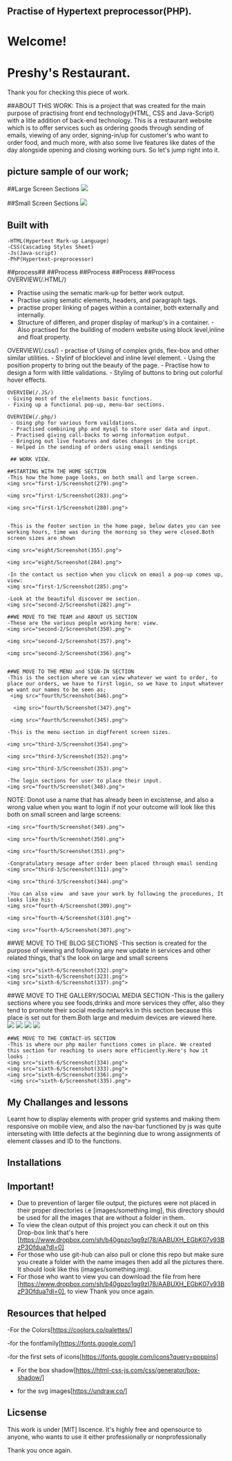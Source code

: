  ## Practise of Hypertext preprocessor(PHP).

 # Welcome!

 # Preshy's Restaurant.

 Thank you for checking this piece of work. 

##ABOUT THIS WORK:
This is a project that was created for the main purpose of practising front end technology(HTML, CSS and Java-Script) with a litle addition of back-end technology. This is a restaurant website which is to offer services such as ordering goods through sending of emails, viewing of any order, signing-in/up for customer's who want to order food, and much more, with also some live features like dates of the day alongside opening and closing working ours. So let's jump right into it.


 ## picture sample of our work;
 ##Large Screen Sections
 <img src="../first-1/Screenshot(283).png">



  ##Small Screen Sections
 <img src="eight/Screenshot(330).png">

 ## Built with         
    -HTML(Hypertext Mark-up Language)
    -CSS(Cascading Styles Sheet)
    -Js(Java-script)
    -PhP(Hypertext-preprocessor)
            
  ##process## ##Process ##Process  ##Process ##Process   
   OVERVIEW(/.HTML/)
   - Practise using the sematic mark-up for better work output.
   - Practise using sematic elements, headers, and paragraph tags.
   - practise proper linking of pages within a container, both externally and internally.
   - Structure of differen, and proper display of markup's in a container.
    -Also practised for the building of modern website using block level,inline and float property.
         
   OVERVIEW(/.css/)
     - practise of Using of complex grids, flex-box and other similar utilities.
     - Stylinf of blocklevel and inline level element.
     - Using the position property to bring out the beauty of the page.
     - Practise how to design a form with little validations.
     - Styling of buttons to bring out colorful hover effects.

    OVERVIEW(/.JS/)
    - Giving most of the elelments basic functions.
    - Fixing up a functional pop-up, menu-bar sections.
    
    OVERVIEW(/.php/)
     - Using php for various form vaildations.
     - Practised combining php and mysql to store user data and input.
     - Practised giving call-backs to worng information output.
     - Bringing out live features and dates changes in the script.
     - Helped in the sending of orders using email sendings

     ## WORK VIEW.

    ##STARTING WITH THE HOME SECTION
    -This how the home page looks, on both small and large screen.
    <img src="first-1/Screenshot(279).png">

    <img src="first-1/Screenshot(283).png">

    <img src="first-1/Screenshot(280).png">
    

    -This is the footer section in the home page, below dates you can see working hours, time was during the morning so they were closed.Both screen sizes are shown
    
    <img src="eight/Screenshot(355).png">

    <img src="eight/Screenshot(284).png">
    
    -In the contact us section when you clicvk on email a pop-up comes up, view:
    <img src="first-1/Screenshot(285).png">
    
    -Look at the beautiful discover me section.
    <img src="second-2/Screenshot(282).png">

    ##WE MOVE TO THE TEAM and ABOUT US SECTION
    -These are the various people working here: view.
    <img src="second-2/Screenshot(358).png">

    <img src="second-2/Screenshot(357).png">

    <img src="second-2/Screenshot(356).png">
    
    
    ##WE MOVE TO THE MENU and SIGN-IN SECTION
    -This is the section where we can view whatever we want to order, to place our orders, we have to first login, so we have to input whatever we want our names to be seen as;
     <img src="fourth/Screenshot(346).png">

      <img src="fourth/Screenshot(347).png">
     
     <img src="fourth/Screenshot(345).png">

    -This is the menu section in digfferent screen sizes.
    
    <img src="third-3/Screenshot(354).png">

    <img src="third-3/Screenshot(352).png">
    
    <img src="third-3/Screenshot(353).png">
    
    -The login sections for user to place their input.
    <img src="fourth/Screenshot(348).png">
    
   
   NOTE: Donot use a name that has already been in excistense, and also a wrong value when you want to login if not your outcome will look like this both on small screen and large screens:

    <img src="fourth/Screenshot(349).png">

    <img src="fourth/Screenshot(350).png">

    <img src="fourth/Screenshot(351).png">

    -Congratulatory mesage after order been placed through email sending
    <img src="third-3/Screenshot(311).png">

    <img src="third-3/Screenshot(344).png">

    -You can also view  and save your work by following the procedures, It looks like his:
    <img src="fourth-4/Screenshot(309).png">

    <img src="fourth-4/Screenshot(310).png">

    <img src="fourth-4/Screenshot(307).png">

   ##WE MOVE TO THE BLOG SECTIONS
   -This section is created  for the purpose of viewing and following any new update in services and other related things, that's the look on large and small screens

    <img src="sixth-6/Screenshot(332).png">
    <img src="sixth-6/Screenshot(323).png">
    <img src="sixth-6/Screenshot(337).png">



   ##WE MOVE TO THE GALLERY/SOCIAL MEDIA SECTION
   -This is the gallery sections where you see foods,drinks and more services they offer, also they tend to promote their social media networks in this section because this place is set out for them.Both large and meduim devices are viewed here.
    <img src="sixth-6/Screenshot(341).png">
    <img src="sixth-6/Screenshot(342).png">
    <img src="sixth-6/Screenshot(339).png">
    <img src="sixth-6/Screenshot(338).png">


    ##WE MOVE TO THE CONTACT-US SECTION
    -This is where our php mailer functions comes in place. We created this section for reaching to users more efficiently.Here's how it looks :
    <img src="sixth-6/Screenshot(334).png">
    <img src="sixth-6/Screenshot(333).png">
    <img src="sixth-6/Screenshot(336).png">
     <img src="sixth-6/Screenshot(335).png">



   ## My Challanges and lessons
   Learnt how to display elements with proper grid systems and making them responsive on mobile view, and also the nav-bar functioned by js was quite interseting with little defects at the beginning due to wrong assignments of element classes and ID to the functions.
            
   ## Installations
   ## Important!
   - Due to prevention of larger file output, the pictures were not placed in their proper directories i.e [images/something.img], this directory should be used for all the images that are without a folder in them.
   - To view the clean output of this project you can check it out on this Drop-box link that's here [https://www.dropbox.com/sh/b40gpzo1qg9zl78/AABUXH_EGbK07v93BzP3Ofdua?dl=0]
   - For those who use git-hub can also pull or clone this repo but make sure you create a folder with the name images then add all the pictures there. It should look like this (images/something.img).
   - For those who want to view you can download the file from here [https://www.dropbox.com/sh/b40gpzo1qg9zl78/AABUXH_EGbK07v93BzP3Ofdua?dl=0], to view Thank you once again.
            

   ## Resources that helped ##
   -For the Colors[https://coolors.co/palettes/]

   -for the fontfamily[https://fonts.google.com/]

   -for the first sets of icons[https://fonts.google.com/icons?query=poppins]

   - For the box shadow[https://html-css-js.com/css/generator/box-shadow/]

   - for the svg images[https://undraw.co/]
   
   

   ## Licsense 
   This work is under [MIT] liscence. It's highly free and opensource to anyone, who wants to use it either professionally or nonprofessionally

   Thank you once again.
 
